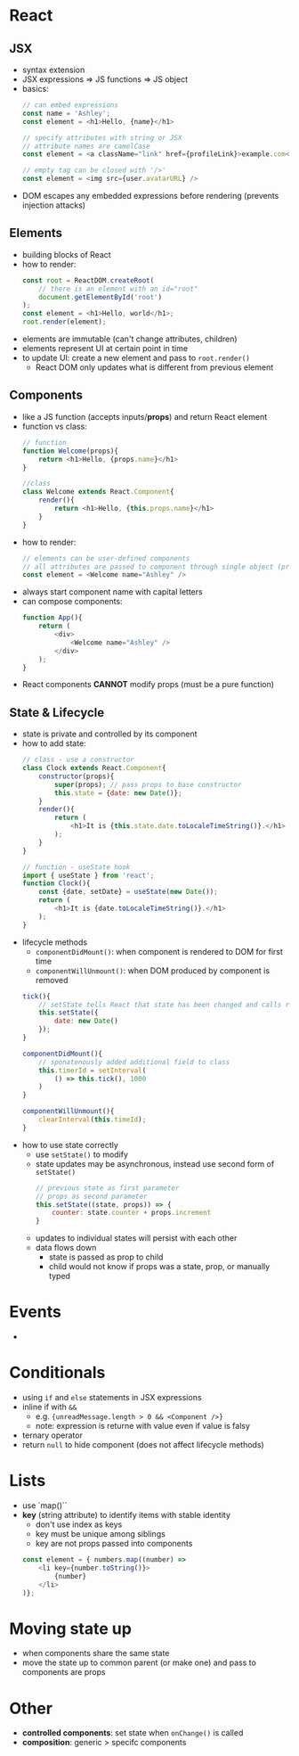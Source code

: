 # React

## JSX

- syntax extension
- JSX expressions => JS functions => JS object
- basics:
    ```javascript
    // can embed expressions
    const name = 'Ashley';
    const element = <h1>Hello, {name}</h1>

    // specify attributes with string or JSX
    // attribute names are camelCase
    const element = <a className="link" href={profileLink}>example.com</a>

    // empty tag can be closed with '/>'
    const element = <img src={user.avatarURL} />
    ```
- DOM escapes any embedded expressions before rendering (prevents injection attacks)

## Elements
- building blocks of React
- how to render:
    ```javascript
    const root = ReactDOM.createRoot(
        // there is an element with an id="root"
        document.getElementById('root')
    );
    const element = <h1>Hello, world</h1>;
    root.render(element);
    ```
- elements are immutable (can't change attributes, children)
- elements represent UI at certain point in time
- to update UI: create a new element and pass to `root.render()`
    - React DOM only updates what is different from previous element

## Components
- like a JS function (accepts inputs/**props**) and return React element
- function vs class:
    ```javascript
    // function
    function Welcome(props){
        return <h1>Hello, {props.name}</h1>
    }

    //class
    class Welcome extends React.Component{
        render(){
            return <h1>Hello, {this.props.name}</h1>
        }
    }
    ```
- how to render:
    ```javascript
    // elements can be user-defined components
    // all attributes are passed to component through single object (props)
    const element = <Welcome name="Ashley" />
- always start component name with capital letters
- can compose components:
    ```javascript
    function App(){
        return (
            <div>
                <Welcome name="Ashley" />
            </div>
        );
    }
    ```
- React components **CANNOT** modify props (must be a pure function)

## State & Lifecycle
- state is private and controlled by its component
- how to add state:
    ```javascript
    // class - use a constructor
    class Clock extends React.Component{
        constructor(props){
            super(props); // pass props to base constructor
            this.state = {date: new Date()};
        }
        render(){
            return (
                <h1>It is {this.state.date.toLocaleTimeString()}.</h1>
            );
        }
    }

    // function - useState hook
    import { useState } from 'react';
    function Clock(){
        const {date, setDate} = useState(new Date());
        return (
            <h1>It is {date.toLocaleTimeString()}.</h1>
        );
    }
    ```
- lifecycle methods
    - `componentDidMount()`: when component is rendered to DOM for first time
    - `componentWillUnmount()`: when DOM produced by component is removed
    ```javascript
    tick(){
        // setState tells React that state has been changed and calls render() to update
        this.setState({
            date: new Date()
        });
    }

    componentDidMount(){
        // sponatenously added additional field to class
        this.timerId = setInterval(
            () => this.tick(), 1000
        )
    }

    componentWillUnmount(){
        clearInterval(this.timeId);
    }
    ```
- how to use state correctly
    - use `setState()` to modify
    - state updates may be asynchronous, instead use second form of `setState()`
        ```javascript
        // previous state as first parameter
        // props as second parameter
        this.setState((state, props)) => {
            counter: state.counter + props.increment
        }
        ```
    - updates to individual states will persist with each other
    - data flows down
        - state is passed as prop to child
        - child would not know if props was a state, prop, or manually typed

# Events
- 

# Conditionals
- using `if` and `else` statements in JSX expressions
- inline if with `&&`
    - e.g. `{unreadMessage.length > 0 && <Component />}`
    - note: expression is returne with value even if value is falsy
- ternary operator
- return `null` to hide component (does not affect lifecycle methods)

# Lists
- use `map()``
- **key** (string attribute) to identify items with stable identity
    - don't use index as keys
    - key must be unique among siblings
    - key are not props passed into components
    ```javascript
    const element = { numbers.map((number) => 
        <li key={number.toString()}>
            {number}
        </li>
    )};
    ```
    
# Moving state up
- when components share the same state
- move the state up to common parent (or make one) and pass to components are props

# Other
- **controlled components**: set state when `onChange()` is called
- **composition**: generic > specifc components